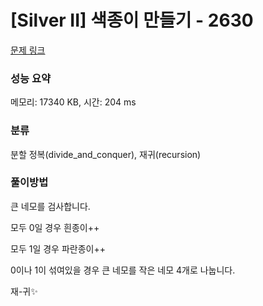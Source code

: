 # [Silver II] 색종이 만들기 - 2630 

[문제 링크](https://www.acmicpc.net/problem/2630) 

### 성능 요약

메모리: 17340 KB, 시간: 204 ms

### 분류

분할 정복(divide_and_conquer), 재귀(recursion)

### 풀이방법

<p>큰 네모를 검사합니다.</p>
<p>   모두 0일 경우 흰종이++</p>
<p>   모두 1일 경우 파란종이++</p>
<p>   0이나 1이 섞여있을 경우 큰 네모를 작은 네모 4개로 나눕니다.</p>
<p>      재-귀✨</p>
<p></p>
